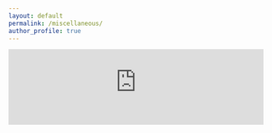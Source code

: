 ```yaml
---
layout: default
permalink: /miscellaneous/
author_profile: true
---
```

<div><iframe src="https://protective-shovel-200.notion.site/ebd/20370b0e3ed8800a8d48d796e3be9346" width="100%" height="auto" frameborder="0" allowfullscreen /></div>
